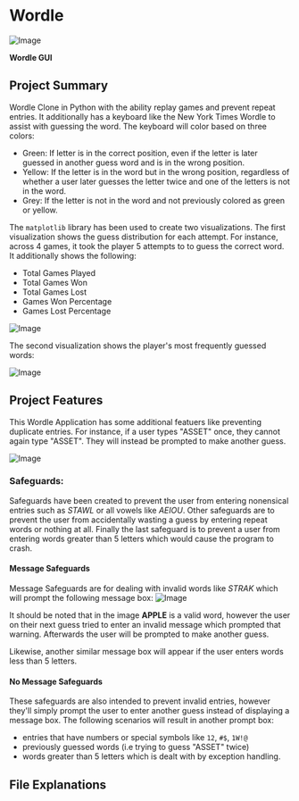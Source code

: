 # Wordle

![Image](https://github.com/user-attachments/assets/cace0bea-213c-4b20-9394-756b7eb8e5a0)

**Wordle GUI**

## Project Summary
Wordle Clone in Python with the ability replay games and prevent repeat entries. It additionally has a keyboard like the New York Times Wordle to assist with guessing the word. The keyboard will color based on three colors: 

- Green:  If letter is in the correct position, even if the letter is later guessed in another guess word and is in the wrong position.
- Yellow: If the letter is in the word but in the wrong position, regardless of whether a user later guesses the letter twice and one of the letters is not in the word.
- Grey: If the letter is not in the word and not previously colored as green or yellow. 

The `matplotlib` library has been used to create two visualizations. The first visualization shows the guess distribution for each attempt. For instance, across 4 games, it took the player 5 attempts to to guess the correct word. It additionally shows the following: 

- Total Games Played
- Total Games Won
- Total Games Lost
- Games Won Percentage
- Games Lost Percentage

![Image](https://github.com/user-attachments/assets/5fc520d5-acd7-4a8d-b999-e826a8818ee1)

The second visualization shows the player's most frequently guessed words:

![Image](https://github.com/user-attachments/assets/cd88a43b-e4d9-47ea-a210-9bf84940aa50)

## Project Features

This Wordle Application has some additional featuers like preventing duplicate entries. For instance, if a user types "ASSET" once, they cannot again type "ASSET". They will instead be prompted to make another guess.

![Image](https://github.com/user-attachments/assets/1853bc16-8ae1-46b2-a83e-8358f7cacee2)

### Safeguards:

Safeguards have been created to prevent the user from entering nonensical entries such as _STAWL_ or all vowels like _AEIOU_. Other safeguards are to prevent the user from accidentally wasting a guess by entering repeat words or nothing at all. Finally the last safeguard is to prevent a user from entering words greater than 5 letters which would cause the program to crash.

#### Message Safeguards
Message Safeguards are for dealing with invalid words like _STRAK_ which will prompt the following message box: 
![Image](https://github.com/user-attachments/assets/e84f7543-8d74-4e0f-b88f-8b85a716d2bb) 

It should be noted that in the image **APPLE** is a valid word, however the user on their next guess tried to enter an invalid message which prompted that warning. Afterwards the user will be prompted to make another guess.

Likewise, another similar message box will appear if the user enters words less than 5 letters.

#### No Message Safeguards

These safeguards are also intended to prevent invalid entries, however they'll simply prompt the user to enter another guess instead of displaying a message box. The following scenarios will result in another prompt box: 

- entries that have numbers or special symbols like `12`, `#$`, `1W!@`
- previously guessed words (i.e trying to guess "ASSET" twice)
- words greater than 5 letters which is dealt with by exception handling.



## File Explanations
